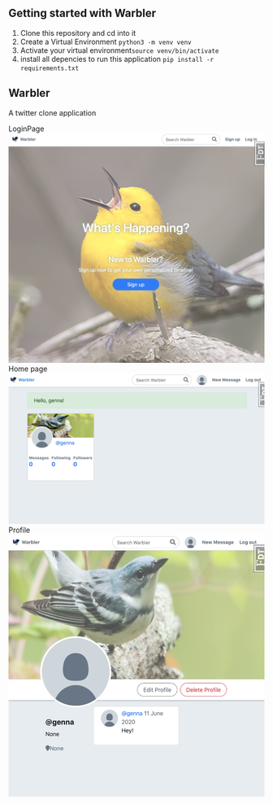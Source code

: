 ## Getting started with Warbler
1. Clone this repository and cd into it
2. Create a Virtual Environment `python3 -m venv venv`
3. Activate your virtual environment`source venv/bin/activate`
4. install all depencies to run this application `pip install -r requirements.txt`

## Warbler
A twitter clone application

LoginPage
![website homepage](./static/images/home.png)
Home page
![website loggedin](./static/images/loggedin.png)
Profile
![website loggedin](./static/images/profile.png)
